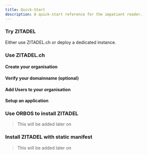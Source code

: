 ```yaml
---
title: Quick-Start
description: A quick-start reference for the impatient reader.
---
```


### Try ZITADEL

Either use ZITADEL.ch or deploy a dedicated instance.

### Use ZITADEL.ch

#### Create your organisation

#### Verify your domainname (optional)

#### Add Users to your organisation

#### Setup an application

### Use ORBOS to install ZITADEL

> This will be added later on

### Install ZITADEL with static manifest

> This will be added later on
